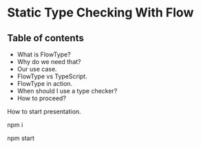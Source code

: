 # Static Type Checking With Flow

## Table of contents
- What is FlowType?
- Why do we need that?
- Our use case.
- FlowType vs TypeScript.
- FlowType in action.
- When should I use a type checker?
- How to proceed?

How to start presentation.

npm i

npm start
